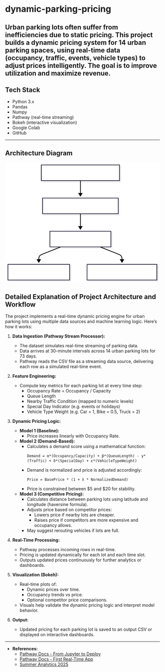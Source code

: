 # dynamic-parking-pricing
Urban parking lots often suffer from inefficiencies due to static pricing. This project builds a dynamic pricing system for 14 urban parking spaces, using real-time data (occupancy, traffic, events, vehicle types) to adjust prices intelligently. The goal is to improve utilization and maximize revenue.
---

## Tech Stack

- Python 3.x
- Pandas
- Numpy
- Pathway (real-time streaming)
- Bokeh (interactive visualization)
- Google Colab
- GitHub

---
## Architecture Diagram

![Architecture Diagram](./architecture.svg)

## Detailed Explanation of Project Architecture and Workflow

The project implements a real-time dynamic pricing engine for urban parking lots using multiple data sources and machine learning logic. Here’s how it works:

1. **Data Ingestion (Pathway Stream Processor):**
    - The dataset simulates real-time streaming of parking data.
    - Data arrives at 30-minute intervals across 14 urban parking lots for 73 days.
    - Pathway reads the CSV file as a streaming data source, delivering each row as a simulated real-time event.

2. **Feature Engineering:**
    - Compute key metrics for each parking lot at every time step:
        - Occupancy Rate = Occupancy / Capacity
        - Queue Length
        - Nearby Traffic Condition (mapped to numeric levels)
        - Special Day Indicator (e.g. events or holidays)
        - Vehicle Type Weight (e.g. Car = 1, Bike = 0.5, Truck = 2)

3. **Dynamic Pricing Logic:**
    - **Model 1 (Baseline):**
        - Price increases linearly with Occupancy Rate.
    - **Model 2 (Demand-Based):**
        - Calculates a demand score using a mathematical function:
            ```
            Demand = α*(Occupancy/Capacity) + β*(QueueLength) - γ*(Traffic) + δ*(SpecialDay) + ε*(VehicleTypeWeight)
            ```
        - Demand is normalized and price is adjusted accordingly:
            ```
            Price = BasePrice * (1 + λ * NormalizedDemand)
            ```
        - Price is constrained between $5 and $20 for stability.
    - **Model 3 (Competitive Pricing):**
        - Calculates distance between parking lots using latitude and longitude (haversine formula).
        - Adjusts price based on competitor prices:
            - Lowers price if nearby lots are cheaper.
            - Raises price if competitors are more expensive and occupancy allows.
        - May suggest rerouting vehicles if lots are full.

4. **Real-Time Processing:**
    - Pathway processes incoming rows in real-time.
    - Pricing is updated dynamically for each lot and each time slot.
    - Outputs updated prices continuously for further analytics or dashboards.

5. **Visualization (Bokeh):**
    - Real-time plots of:
        - Dynamic prices over time.
        - Occupancy trends vs price.
        - Optional competitor price comparisons.
    - Visuals help validate the dynamic pricing logic and interpret model behavior.

6. **Output:**
    - Updated pricing for each parking lot is saved to an output CSV or displayed on interactive dashboards.

---
- **References:**
    - [Pathway Docs - From Jupyter to Deploy](https://pathway.com/developers/user-guide/deployment/from-jupyter-to-deploy/)
    - [Pathway Docs - First Real-Time App](https://pathway.com/developers/user-guide/introduction/first_realtime_app_with_pathway/)
    - [Summer Analytics 2025](https://www.caciitg.com/sa/course25/)
